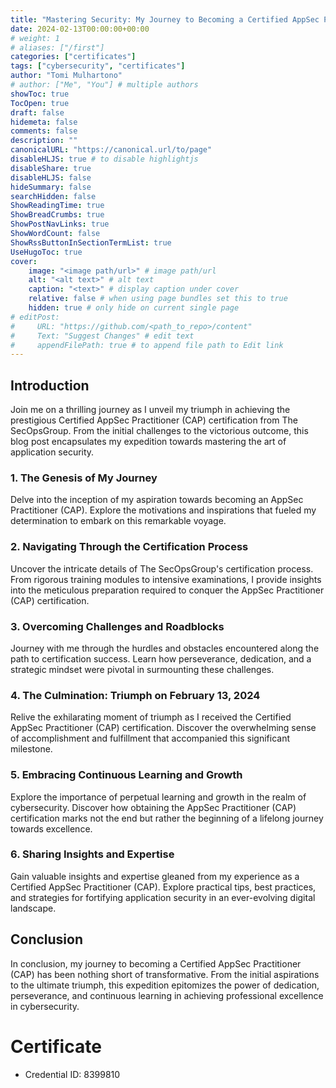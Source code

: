 ```yaml
---
title: "Mastering Security: My Journey to Becoming a Certified AppSec Practitioner"
date: 2024-02-13T00:00:00+00:00
# weight: 1
# aliases: ["/first"]
categories: ["certificates"]
tags: ["cybersecurity", "certificates"]
author: "Tomi Mulhartono"
# author: ["Me", "You"] # multiple authors
showToc: true
TocOpen: true
draft: false
hidemeta: false
comments: false
description: ""
canonicalURL: "https://canonical.url/to/page"
disableHLJS: true # to disable highlightjs
disableShare: true
disableHLJS: false
hideSummary: false
searchHidden: false
ShowReadingTime: true
ShowBreadCrumbs: true
ShowPostNavLinks: true
ShowWordCount: false
ShowRssButtonInSectionTermList: true
UseHugoToc: true
cover:
    image: "<image path/url>" # image path/url
    alt: "<alt text>" # alt text
    caption: "<text>" # display caption under cover
    relative: false # when using page bundles set this to true
    hidden: true # only hide on current single page
# editPost:
#     URL: "https://github.com/<path_to_repo>/content"
#     Text: "Suggest Changes" # edit text
#     appendFilePath: true # to append file path to Edit link
---
```


## Introduction
Join me on a thrilling journey as I unveil my triumph in achieving the prestigious Certified AppSec Practitioner (CAP) certification from The SecOpsGroup. From the initial challenges to the victorious outcome, this blog post encapsulates my expedition towards mastering the art of application security.

### 1. The Genesis of My Journey
Delve into the inception of my aspiration towards becoming an AppSec Practitioner (CAP). Explore the motivations and inspirations that fueled my determination to embark on this remarkable voyage.

### 2. Navigating Through the Certification Process
Uncover the intricate details of The SecOpsGroup's certification process. From rigorous training modules to intensive examinations, I provide insights into the meticulous preparation required to conquer the AppSec Practitioner (CAP) certification.

### 3. Overcoming Challenges and Roadblocks
Journey with me through the hurdles and obstacles encountered along the path to certification success. Learn how perseverance, dedication, and a strategic mindset were pivotal in surmounting these challenges.

### 4. The Culmination: Triumph on February 13, 2024
Relive the exhilarating moment of triumph as I received the Certified AppSec Practitioner (CAP) certification. Discover the overwhelming sense of accomplishment and fulfillment that accompanied this significant milestone.

### 5. Embracing Continuous Learning and Growth
Explore the importance of perpetual learning and growth in the realm of cybersecurity. Discover how obtaining the AppSec Practitioner (CAP) certification marks not the end but rather the beginning of a lifelong journey towards excellence.

### 6. Sharing Insights and Expertise
Gain valuable insights and expertise gleaned from my experience as a Certified AppSec Practitioner (CAP). Explore practical tips, best practices, and strategies for fortifying application security in an ever-evolving digital landscape.

## Conclusion
In conclusion, my journey to becoming a Certified AppSec Practitioner (CAP) has been nothing short of transformative. From the initial aspirations to the ultimate triumph, this expedition epitomizes the power of dedication, perseverance, and continuous learning in achieving professional excellence in cybersecurity.

# Certificate
- Credential ID: 8399810
